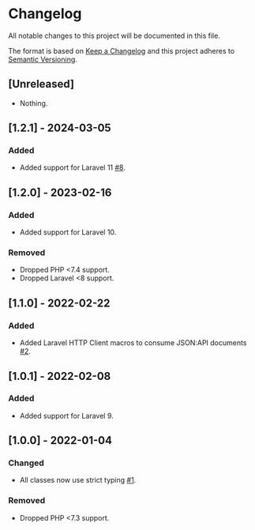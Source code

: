 # Changelog
All notable changes to this project will be documented in this file.

The format is based on [Keep a Changelog](http://keepachangelog.com/en/1.0.0/)
and this project adheres to [Semantic Versioning](http://semver.org/spec/v2.0.0.html).

## [Unreleased]

* Nothing.

## [1.2.1] - 2024-03-05

### Added

* Added support for Laravel 11 [#8](https://github.com/swisnl/json-api-client-laravel/issues/8).

## [1.2.0] - 2023-02-16

### Added

* Added support for Laravel 10.

### Removed

* Dropped PHP <7.4 support.
* Dropped Laravel <8 support.

## [1.1.0] - 2022-02-22

### Added

* Added Laravel HTTP Client macros to consume JSON:API documents [#2](https://github.com/swisnl/json-api-client-laravel/pull/2).

## [1.0.1] - 2022-02-08

### Added

* Added support for Laravel 9.

## [1.0.0] - 2022-01-04

### Changed

* All classes now use strict typing [#1](https://github.com/swisnl/json-api-client-laravel/pull/1).

### Removed

* Dropped PHP <7.3 support.

